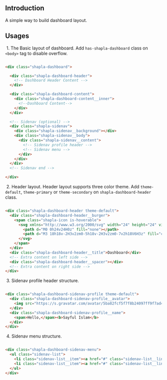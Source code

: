 ## Introduction

A simple way to build dashboard layout.

## Usages

&nbsp;1. The Basic layout of dashboard. Add `has-shapla-dashboard` class on `<body>` tag to disable overflow.

```html

<div class="shapla-dashboard">

  <div class="shapla-dashboard-header">
    <!-- Dashboard Header Content -->
  </div>

  <div class="shapla-dashboard-content">
    <div class="shapla-dashboard-content__inner">
      <!--Dashboard Content-->
    </div>
  </div>

  <!-- Sidenav (optional) -->
  <div class="shapla-sidenav">
    <div class="shapla-sidenav__background"></div>
    <div class="shapla-sidenav__body">
      <div class="shapla-sidenav__content">
        <!-- Sidenav profile header -->
        <!-- Sidenav menu -->
      </div>
    </div>
  </div>
  <!-- Sidenav end -->

</div>
```

&nbsp;2. Header layout. Header layout supports three color theme. Add `theme-default`, `theme-primary`
or `theme-secondary` on `shapla-dashboard-header` class.

```html

<div class="shapla-dashboard-header theme-default">
  <div class="shapla-dashboard-header__burger">
    <span class="shapla-icon is-hoverable">
      <svg xmlns="http://www.w3.org/2000/svg" width="24" height="24" viewBox="0 0 24 24">
        <path d="M0 0h24v24H0z" fill="none"></path>
        <path d="M3 18h18v-2H3v2zm0-5h18v-2H3v2zm0-7v2h18V6H3z" fill="currentColor"></path>
      </svg>
    </span>
  </div>
  <div class="shapla-dashboard-header__title">Dashboard</div>
  <!-- Extra content on left side -->
  <div class="shapla-dashboard-header__spacer"></div>
  <!-- Extra content on right side -->
</div>
```

&nbsp;3. Sidenav profile header structure.

```html

<div class="shapla-dashboard-sidenav-profile theme-default">
  <div class="shapla-dashboard-sidenav-profile__avatar">
    <img src="https://s.gravatar.com/avatar/5ba82fcf5f7f8b24097ff9f7ad4b3d5b?s=80" alt="Sayful Islam">
  </div>
  <div class="shapla-dashboard-sidenav-profile__name">
    <span>Hello,</span><b>Sayful Islam</b>
  </div>
</div>
```

&nbsp;4. Sidenav menu structure.

```html

<div class="shapla-dashboard-sidenav-menu">
  <ul class="sidenav-list">
    <li class="sidenav-list__item"><a href="#" class="sidenav-list__link">Menu item 1</a></li>
    <li class="sidenav-list__item"><a href="#" class="sidenav-list__link">Menu item 2</a></li>
  </ul>
</div>
```
